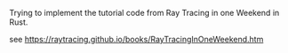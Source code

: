 Trying to implement the tutorial code from Ray Tracing in one Weekend in Rust.

see https://raytracing.github.io/books/RayTracingInOneWeekend.htm